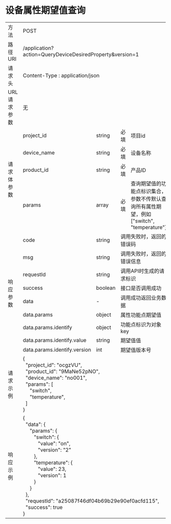 # **设备属性期望值查询**  

<table style="text-align: left">

<tr><td >方法</td><td colspan="4">POST</td></tr>
<tr><td>路径URI</td><td colspan="4">/application?action=QueryDeviceDesiredProperty&version=1
</td></tr>
<tr><td>请求头</td><td colspan="4">Content-Type : application/json</td></tr>

<tr><td>URL请求参数</td><td colspan="4">无</td></tr>

<tr><td rowspan="4">请求体参数</td><td>project_id</td><td>string</td><td>必填</td><td>项目id</td></tr>
<tr><td>device_name</td><td>string</td><td>必填</td><td>设备名称</td></tr>
<tr><td>product_id</td><td>string</td><td>必填</td><td>产品ID</td></tr>
<tr><td>params</td><td>array</td><td>必填</td><td>查询期望值的功能点标识集合，参数不传默认查询所有属性期望，例如["switch", "temperature"]</td></tr>

<tr><td rowspan="9">响应参数</td><td>code</td><td>string</td><td colspan="2">调用失败时，返回的错误码</td></tr>
<tr><td>msg</td><td>string</td><td colspan="2">调用失败时，返回的错误信息</td></tr>
<tr><td>requestId</td><td>string</td><td colspan="2">调用API时生成的请求标识</td></tr>
<tr><td>success</td><td>boolean</td><td colspan="2">接口是否调用成功</td></tr>
<tr><td>data</td><td>-</td><td colspan="2">调用成功返回业务数据</td></tr>
<tr><td>data.params</td><td>object</td><td colspan="2">属性功能点期望值</td></tr>
<tr><td>data.params.identify</td><td>object</td><td colspan="2">功能点标识为对象key</td></tr>
<tr><td>data.params.identify.value</td><td>string</td><td colspan="2">期望值值</td></tr>
<tr><td>data.params.identify.version</td><td>int</td><td colspan="2">期望值版本号</td></tr>

<tr><td>请求示例</td><td colspan="4">
    {   <br>
         &nbsp;&nbsp;"project_id": "ocgzVU", <br>
         &nbsp;&nbsp;"product_id": "9MaNe52pNO", <br>
         &nbsp;&nbsp;"device_name": "no001", <br>
         &nbsp;&nbsp;"params": [ <br>
             &nbsp;&nbsp; &nbsp;&nbsp;"switch",   <br>
             &nbsp;&nbsp; &nbsp;&nbsp;"temperature",  <br>
         &nbsp;&nbsp;]   <br>
    }

</td></tr>
<tr><td>响应示例</td>
<td colspan="4">
    {   <br>
         &nbsp;&nbsp;"data": {   <br>
         &nbsp;&nbsp; &nbsp;&nbsp;"params": {     <br>
                 &nbsp;&nbsp; &nbsp;&nbsp; &nbsp;&nbsp;"switch": { <br>
                     &nbsp;&nbsp; &nbsp;&nbsp; &nbsp;&nbsp; &nbsp;&nbsp;"value": "on",  <br>
                     &nbsp;&nbsp; &nbsp;&nbsp; &nbsp;&nbsp; &nbsp;&nbsp;"version": "2"  <br>
                &nbsp;&nbsp; &nbsp;&nbsp; &nbsp;&nbsp;},      <br>    
                 &nbsp;&nbsp; &nbsp;&nbsp; &nbsp;&nbsp;"temperature": {    <br>
                     &nbsp;&nbsp; &nbsp;&nbsp; &nbsp;&nbsp; &nbsp;&nbsp;"value": 23,    <br>
                     &nbsp;&nbsp; &nbsp;&nbsp; &nbsp;&nbsp; &nbsp;&nbsp;"version": 1    <br> 
                 &nbsp;&nbsp; &nbsp;&nbsp; &nbsp;&nbsp;}   <br>
         &nbsp;&nbsp; &nbsp;&nbsp;}   <br>
         &nbsp;&nbsp;},  <br>
         &nbsp;&nbsp;"requestId": "a25087f46df04b69b29e90ef0acfd115",    <br>
         &nbsp;&nbsp;"success": true <br>
    }

</td>
</tr>

</table>
